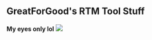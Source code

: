 <h2>GreatForGood's RTM Tool Stuff</h2>
<b>My eyes only lol</b>
<img src="http://prntscr.com/d9vi3z alt="prntscr.com">
